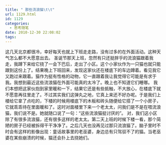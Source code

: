 ```yaml
---
title: " 那些流浪猫\t\t"
url: 1129.html
id: 1129
categories:
  - 思考随笔
date: 2010-12-30 22:08:02
tags:
---
```


这几天北京都很冷，幸好每天也就上下班走走路，没有过多的在外面活动。这种天气怎么都不大愿意出去。 圣诞节那天上班，忽然有只还挺胖乎的流浪猫跟着我走，我蹲下来给它挠了一会下巴后，走出了小区。这个小家伙作为一只猫也就只能跟到这份上了。结果晚上下班回来，发现这家伙还在楼底下的车边蹲着。看见我它又跑过来跟着。猫作为挺有性格的动物，它一直跟着我让我觉得它可能是有求于我。我想到最近这些流浪猫在外面可能真的太冷了。晚上也不知道它们睡哪。 我们本想把这家伙抱到家里暖和一下，结果它还是有些抵触，不大放心，在楼底下就不愿意再往里走了。不过其实我们这弹丸之地，它真上来还不好办呢。于是我们上楼给它拿了点吃的，下楼的时候用楼底下的木板和砖头随便给它搭了一个小房子，它就乖乖待在里面暖和了。这时对面楼里下来一个老太太，问我们是不是在喂流浪猫，我们说不是。她就随口说了一句：“这些流浪猫挺讨厌的”。 对，我们这小区除了有很多流浪猫，还有很多这样的老太太。第二天上班的时候下楼一看，那个简陋的房子已经被拆得干干净净了。之后几天也没再见过那只流浪猫了。脑子里时不时会有这样的影像出现：童话故事里的老巫婆，身边总有只驾驭不了的猫。当老巫婆在某些崩溃的时候，猫还会扑上去挠她们。